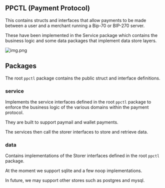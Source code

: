 ## PPCTL (Payment Protocol)

This contains structs and interfaces that allow payments to be made between a user and a merchant running a Bip-70 or BIP-270 server.

These have been implemented in the Service package which contains the business logic and some data packages that implement data store layers.

![img.png](https://github.com/moneybutton/bips/raw/master/bip-0270/Protocol_Sequence.png)

## Packages

The root `ppctl` package contains the public struct and interface definitions.

### service

Implements the service interfaces defined in the root `ppctl` package to enforce the business logic of the various domains within the payment protocol.

They are built to support paymail and wallet payments.

The services then call the storer interfaces to store and retrieve data.

### data

Contains implementations of the Storer interfaces defined in the root `ppctl` package.

At the moment we support sqlite and a few noop implementations.

In future, we may support other stores such as postgres and mysql.
